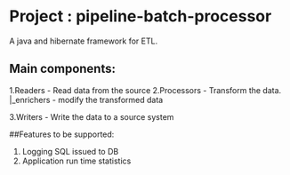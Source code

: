 # Project : pipeline-batch-processor
A java and hibernate framework for ETL. 
## Main components:
1.Readers - Read data from the source 
2.Processors - Transform the data.
           |_enrichers - modify the transformed data

3.Writers - Write the data to a source system

##Features to be supported:
1. Logging SQL issued to DB
2. Application run time statistics

